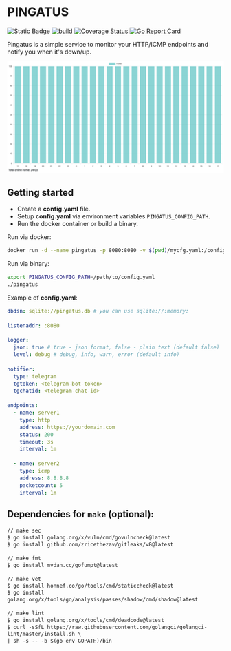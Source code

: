 # PINGATUS

![Static Badge](https://img.shields.io/badge/Go-1.23.4-blue)
[![build](https://github.com/adobromilskiy/pingatus/actions/workflows/ci.yml/badge.svg)](https://github.com/adobromilskiy/pingatus/actions/workflows/test.yml)
[![Coverage Status](https://coveralls.io/repos/github/adobromilskiy/pingatus/badge.svg?branch=main)](https://coveralls.io/github/adobromilskiy/pingatus?branch=main)
[![Go Report Card](https://goreportcard.com/badge/github.com/adobromilskiy/pingatus)](https://goreportcard.com/report/github.com/adobromilskiy/pingatus)

Pingatus is a simple service to monitor your HTTP/ICMP endpoints and notify you when it's down/up.

![Pingatus dashboard](.github/assets/example.png)

## Getting started

- Create a **config.yaml** file.
- Setup **config.yaml** via environment variables `PINGATUS_CONFIG_PATH`.
- Run the docker container or build a binary.

Run via docker:

```sh
docker run -d --name pingatus -p 8080:8080 -v $(pwd)/mycfg.yaml:/config.yaml -e PINGATUS_CONFIG_PATH=/config.yaml ghcr.io/adobromilskiy/pingatus:latest
```

Run via binary:

```sh
export PINGATUS_CONFIG_PATH=/path/to/config.yaml
./pingatus
```

Example of **config.yaml**:

```yaml
dbdsn: sqlite://pingatus.db # you can use sqlite://:memory:

listenaddr: :8080

logger:
  json: true # true - json format, false - plain text (default false)
  level: debug # debug, info, warn, error (default info)

notifier:
  type: telegram
  tgtoken: <telegram-bot-token>
  tgchatid: <telegram-chat-id>

endpoints:
  - name: server1
    type: http
    address: https://yourdomain.com
    status: 200
    timeout: 3s
    interval: 1m

  - name: server2
    type: icmp
    address: 8.8.8.8
    packetcount: 5
    interval: 1m
```

## Dependencies for `make` (**optional**):

```
// make sec
$ go install golang.org/x/vuln/cmd/govulncheck@latest
$ go install github.com/zricethezav/gitleaks/v8@latest

// make fmt
$ go install mvdan.cc/gofumpt@latest

// make vet
$ go install honnef.co/go/tools/cmd/staticcheck@latest
$ go install golang.org/x/tools/go/analysis/passes/shadow/cmd/shadow@latest

// make lint
$ go install golang.org/x/tools/cmd/deadcode@latest
$ curl -sSfL https://raw.githubusercontent.com/golangci/golangci-lint/master/install.sh \
| sh -s -- -b $(go env GOPATH)/bin
```
